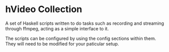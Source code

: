 # hVideo Collection

A set of Haskell scripts written to do tasks such as recording and streaming through ffmpeg, acting as a simple interface to it.

The scripts can be configured by using the config sections within them. They will need to be modified for your paticular setup.
